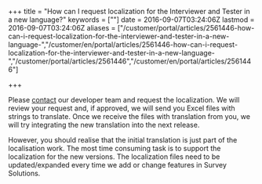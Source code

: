 ﻿+++
title = "How can I request localization for the Interviewer and Tester in a new language?"
keywords = [""]
date = 2016-09-07T03:24:06Z
lastmod = 2016-09-07T03:24:06Z
aliases = ["/customer/portal/articles/2561446-how-can-i-request-localization-for-the-interviewer-and-tester-in-a-new-language-","/customer/en/portal/articles/2561446-how-can-i-request-localization-for-the-interviewer-and-tester-in-a-new-language-","/customer/portal/articles/2561446","/customer/en/portal/articles/2561446"]

+++

Please [contact](/email-us) our developer team and
request the localization. We will review your request and, if approved,
we will send you Excel files with strings to translate. Once we receive
the files with translation from you, we will try integrating the new
translation into the next release.
  
However, you should realise that the initial translation is just part of
the localisation work. The most time consuming task is to support the
localization for the new versions. The localization files need to be
updated/expanded every time we add or change features in Survey
Solutions.
